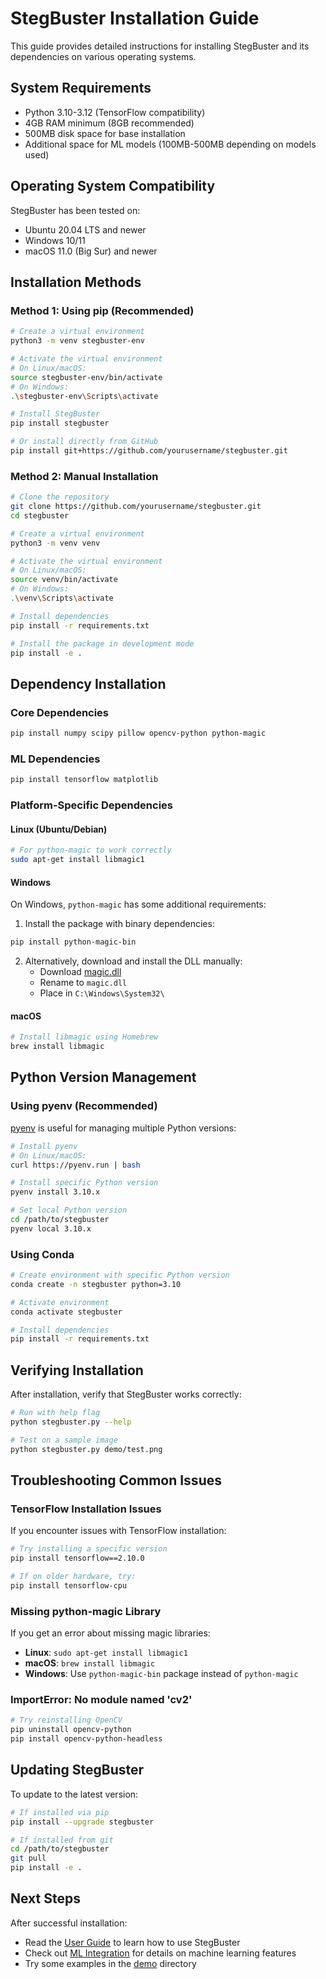 # StegBuster Installation Guide

This guide provides detailed instructions for installing StegBuster and its dependencies on various operating systems.

## System Requirements

- Python 3.10-3.12 (TensorFlow compatibility)
- 4GB RAM minimum (8GB recommended)
- 500MB disk space for base installation
- Additional space for ML models (100MB-500MB depending on models used)

## Operating System Compatibility

StegBuster has been tested on:
- Ubuntu 20.04 LTS and newer
- Windows 10/11
- macOS 11.0 (Big Sur) and newer

## Installation Methods

### Method 1: Using pip (Recommended)

```bash
# Create a virtual environment
python3 -m venv stegbuster-env

# Activate the virtual environment
# On Linux/macOS:
source stegbuster-env/bin/activate
# On Windows:
.\stegbuster-env\Scripts\activate

# Install StegBuster
pip install stegbuster

# Or install directly from GitHub
pip install git+https://github.com/yourusername/stegbuster.git
```

### Method 2: Manual Installation

```bash
# Clone the repository
git clone https://github.com/yourusername/stegbuster.git
cd stegbuster

# Create a virtual environment
python3 -m venv venv

# Activate the virtual environment
# On Linux/macOS:
source venv/bin/activate
# On Windows:
.\venv\Scripts\activate

# Install dependencies
pip install -r requirements.txt

# Install the package in development mode
pip install -e .
```

## Dependency Installation

### Core Dependencies

```bash
pip install numpy scipy pillow opencv-python python-magic
```

### ML Dependencies

```bash
pip install tensorflow matplotlib
```

### Platform-Specific Dependencies

#### Linux (Ubuntu/Debian)

```bash
# For python-magic to work correctly
sudo apt-get install libmagic1
```

#### Windows

On Windows, `python-magic` has some additional requirements:

1. Install the package with binary dependencies:
```bash
pip install python-magic-bin
```

2. Alternatively, download and install the DLL manually:
   - Download [magic.dll](https://github.com/pidydx/libmagicwin64/raw/master/magic1.dll)
   - Rename to `magic.dll`
   - Place in `C:\Windows\System32\`

#### macOS

```bash
# Install libmagic using Homebrew
brew install libmagic
```

## Python Version Management

### Using pyenv (Recommended)

[pyenv](https://github.com/pyenv/pyenv) is useful for managing multiple Python versions:

```bash
# Install pyenv
# On Linux/macOS:
curl https://pyenv.run | bash

# Install specific Python version
pyenv install 3.10.x

# Set local Python version
cd /path/to/stegbuster
pyenv local 3.10.x
```

### Using Conda

```bash
# Create environment with specific Python version
conda create -n stegbuster python=3.10

# Activate environment
conda activate stegbuster

# Install dependencies
pip install -r requirements.txt
```

## Verifying Installation

After installation, verify that StegBuster works correctly:

```bash
# Run with help flag
python stegbuster.py --help

# Test on a sample image
python stegbuster.py demo/test.png
```

## Troubleshooting Common Issues

### TensorFlow Installation Issues

If you encounter issues with TensorFlow installation:

```bash
# Try installing a specific version
pip install tensorflow==2.10.0

# If on older hardware, try:
pip install tensorflow-cpu
```

### Missing python-magic Library

If you get an error about missing magic libraries:

- **Linux**: `sudo apt-get install libmagic1`
- **macOS**: `brew install libmagic`
- **Windows**: Use `python-magic-bin` package instead of `python-magic`

### ImportError: No module named 'cv2'

```bash
# Try reinstalling OpenCV
pip uninstall opencv-python
pip install opencv-python-headless
```

## Updating StegBuster

To update to the latest version:

```bash
# If installed via pip
pip install --upgrade stegbuster

# If installed from git
cd /path/to/stegbuster
git pull
pip install -e .
```

## Next Steps

After successful installation:
- Read the [User Guide](user_guide.md) to learn how to use StegBuster
- Check out [ML Integration](ml_integration_strategy.md) for details on machine learning features
- Try some examples in the [demo](../demo) directory